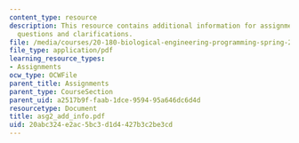 ```yaml
---
content_type: resource
description: This resource contains additional information for assignment 2 such as
  questions and clarifications.
file: /media/courses/20-180-biological-engineering-programming-spring-2006/20abc324e2ac5bc3d1d4427b3c2be3cd_asg2_add_info.pdf
file_type: application/pdf
learning_resource_types:
- Assignments
ocw_type: OCWFile
parent_title: Assignments
parent_type: CourseSection
parent_uid: a2517b9f-faab-1dce-9594-95a646dc6d4d
resourcetype: Document
title: asg2_add_info.pdf
uid: 20abc324-e2ac-5bc3-d1d4-427b3c2be3cd
---
```

